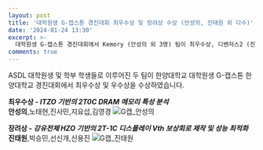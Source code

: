 ```yaml
---
layout: post
title: '대학원생 G-캡스톤 경진대회 최우수상 및 장려상 수상 (안성의, 진태원 외 다수)'
date: '2024-01-24 13:30'
excerpt: >-
  대학원생 G-캡스톤 경진대회에서 Kemory (안성의 외 3명) 팀이 최우수상, 디벤저스2 (진태원 외 3명) 팀이 장려상을 수상하였습니다.  
comments: true
---
```

ASDL 대학원생 및 학부 학생들로 이루어진 두 팀이 한양대학교 대학원생 G-캡스톤 한양대학교 경진대회에서 최우수상 및 우수상을 수상하였습니다.

**최우수상 - _ITZO 기반의 2T0C DRAM 메모리 특성 분석_**<br>**안성의**,노태현,진사민,지요섭,김영경
![G캡_안성의](https://github.com/New-TW/yh2424.github.io/assets/70870983/dd9149a8-1c58-4503-b9f2-70332506384e)

**장려상 - _강유전체 HZO 기반의 2T-1C 디스플레이 Vth 보상회로 제작 및 성능 최적화_**<br>**진태원**,박승민,선신개,신용진
![G캡_진태원](https://github.com/New-TW/yh2424.github.io/assets/70870983/9dc4442d-41c7-44ae-ac88-d209e3c2fac4)
